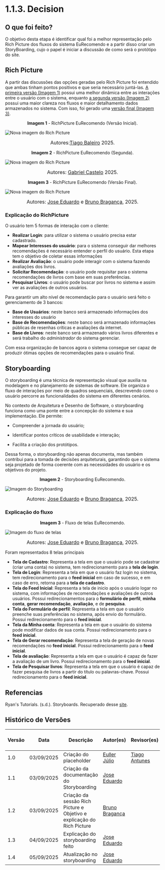 # 1.1.3. Decision

## O que foi feito?

O objetivo desta etapa é identificar qual foi a melhor representação pelo Rich Picture dos fluxos do sistema EuRecomendo e a partir disso criar um StoryBoarding, cujo o papel é iniciar a discussão de como será o protótipo do site.


## Rich Picture 

A partir das discussões das opções geradas pelo Rich Picture foi entendido que ambas tinham pontos positivos e que seria necessário juntá-las. [A primeira versão (Imagem 1)]() possui uma melhor dinâmica entre as interações entre o usuário com o sistema, enquanto [a segunda versão (Imagem 2)]() possui uma maior clareza nos fluxos e maior detalhamento dados armazenados no sistema. Com isso, foi gerado uma [versão final (Imagem 3)](). 

<!-- Imagem 1 -->

<p style="text-align: center"><b>Imagem 1</b> - RichPicture EuRecomendo (Versão Inicial).</p>

![Nova imagem do Rich Picture](../assets/rich-picture.jpeg)

<font size="3"><p style="text-align: center">Autores:[Tiago Baleiro](https://github.com/TiagoBalieiro) 2025.</p></font>

<!-- Imagem 2 -->

<p style="text-align: center"><b>Imagem 2</b> - RichPicture EuRecomendo (Segunda).</p>

![Nova imagem do Rich Picture](../assets/rich-picture-02.jpeg)

<font size="3"><p style="text-align: center">Autores: [Gabriel Castelo](https://github.com/GabrielCastelo-31)  2025.</p></font>

<!-- Imagem 3 -->

<p style="text-align: center"><b>Imagem 3</b> - RichPicture EuRecomendo (Versão Final).</p>

![Nova imagem do Rich Picture](../assets/nova_versao_rich_picture.png)

<font size="3"><p style="text-align: center">Autores: [Jose Eduardo](https://github.com/jevprado) e [Bruno Bragança](https://github.com/BrunoBReis), 2025.</p></font>

### Explicação do RichPicture

O usuário tem 5 formas de interação com o cliente:

- **Realizar Login**: para utilizar o sistema o usuário precisa estar cadastrado.
- **Mapear Interesses do usuário**: para o sistema conseguir dar melhores recomendações é necessário entender o perfil do usuário. Esta etapa tem o objetivo de coletar essas informações 
- **Realizar Avaliação**: o usuário pode interagir com o sistema fazendo avaliações dos livros.  
- **Solicitar Recomendação**: o usuário pode requisitar para o sistema recomendações de livros com base em suas preferências. 
- **Pesquisar Livros**: o usuário pode buscar por livros no sistema e assim ver as avaliações de outros usuários.

Para garantir um alto nível de recomendação para o usuário será feito o gerenciamento de 3 bancos:

- **Base de Usuários**: neste banco será armazenado informações dos interesses do usuário
- **Base de Recomendações**: neste banco será armazenado informações públicas de resenhas críticas e avaliações da internet.
- **Base de Livros**: neste banco será armazenado vários livros diferentes e será trabalho do *administrador* do sistema gerenciar.

Com essa organização de bancos agora o sistema consegue ser capaz de produzir ótimas opções de recomendações para o usuário final.

## Storyboarding

O storyboarding é uma técnica de representação visual que auxilia na modelagem e no planejamento de sistemas de software. Ele organiza o fluxo de interações por meio de quadros sequenciais, descrevendo como o usuário percorre as funcionalidades do sistema em diferentes cenários.

No contexto de Arquitetura e Desenho de Software, o storyboarding funciona como uma ponte entre a concepção do sistema e sua implementação. Ele permite:

- Compreender a jornada do usuário;

- Identificar pontos críticos de usabilidade e interação;

- Facilita a criação dos protótipos.

Dessa forma, o storyboarding não apenas documenta, mas também contribui para a tomada de decisões arquiteturais, garantindo que o sistema seja projetado de forma coerente com as necessidades do usuário e os objetivos do projeto.

<p style="text-align: center"><b>Imagem 2</b> - Storyboarding EuRecomendo.</p>

![Imagem do Storyboarding](../assets/Storyboarding%20-%20EuRecomendo-Final.png)

<font size="3"><p style="text-align: center">Autores: [Jose Eduardo](https://github.com/jevprado) e [Bruno Bragança](https://github.com/BrunoBReis), 2025.</p></font>


### Explicação do fluxo 

<p style="text-align: center"><b>Imagem 3</b> - Fluxo de telas EuRecomendo.</p>

![Imagem do fluxo de telas](../assets/Fluxo-Final.png)

<font size="3"><p style="text-align: center">Autores: [Jose Eduardo](https://github.com/jevprado) e [Bruno Bragança](https://github.com/BrunoBReis), 2025.</p></font>

Foram representados 8 telas principais 

- **Tela de Cadastro**: Representa a tela em que o usuário pode se cadastrar (criar uma conta) no sistema, tem redirecionamento para a **tela de login**. 
- **Tela de Login**: Representa a tela em que o usuário faz login no sistema, tem redirecionamento para o **feed inicial** em caso de sucesso, e em caso de erro, retorna para a **tela de cadastro**. 
- **Tela do Feed Inicial**: Representa a tela de inicio após o usuário logar no sistema, com informações de recomendações e avaliações de outros usuários. Possui redirecionamentos para o **formulário de perfil**, **minha conta**, **gerar recomendação**, **avaliação**, e de **pesquisa**. 
- **Tela do Formulário de perfil**: Representa a tela em que o usuário preenche suas preferências no sistema, após envio do formulário. Possui redirecionamento para o **feed inicial**. 
- **Tela da Minha conta**: Representa a tela em que o usuário do sistema pode modificar dados de sua conta. Possui redirecionamento para o **feed inicial**.
- **Tela de Gerar recomendação**: Representa a tela de geração de novas recomendações no **feed inicial**. Possui redirecionamento para o **feed inicial**. 
- **Tela de avaliação**: Representa a tela em que o usuário é capaz de fazer a avaliação de um livro. Possui redirecionamento para o **feed inicial**. 
- **Tela de Pesquisar livros**: Representa a tela em que o usuário é capaz de fazer pesquisa de livros a partir do título ou palavras-chave. Possui redirecionamento para o **feed inicial**.

## Referencias


Ryan's Tutorials. (s.d.). Storyboards. Recuperado desse [site](https://ryanstutorials.net/software-design-and-development/storyboards.php).

## Histórico de Versões

| Versão | Data | Descrição | Autor(es) | Revisor(es) | Detalhes da Revisão |
|--------|------|-----------|-----------|-------------|-------------------|
| 1.0 | 03/09/2025 | Criação do placeholder | [Euller Júlio](https://github.com/potatoyz908) | [Tiago Antunes](https://github.com/TiagoBalieiro) | Estrutura inicial |
| 1.1 | 03/09/2025 | Criação da documentação do Storyboarding | [Jose Eduardo](https://github.com/jevprado) |  |  |
| 1.2 | 03/09/2025 | Criação da sessão Rich Picture e Objetivo e explicação do Rich Picture | [Bruno Bragança](https://github.com/BrunoBReis) |  |  |
| 1.3 | 04/09/2025 | Explicação do storyboarding feito | [Jose Eduardo](https://github.com/jevprado) |  |  |
| 1.4 | 05/09/2025 | Atualização no storyboarding | [Jose Eduardo](https://github.com/jevprado) |  |  |